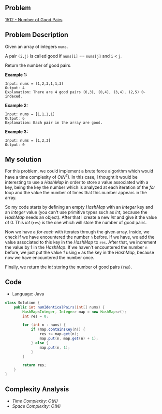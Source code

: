 
## Problem

[1512 - Number of Good Pairs](https://leetcode.com/problems/number-of-good-pairs/)

## Problem Description

Given an array of integers `nums`.

A pair `(i,j)` is called good if `nums[i]` == `nums[j]` and `i` < `j`.

Return the number of good pairs.

__Example 1:__
```
Input: nums = [1,2,3,1,1,3]
Output: 4
Explanation: There are 4 good pairs (0,3), (0,4), (3,4), (2,5) 0-indexed.
```

__Example 2:__
```
Input: nums = [1,1,1,1]
Output: 6
Explanation: Each pair in the array are good.
```

__Example 3:__
```
Input: nums = [1,2,3]
Output: 0
```
## My solution

For this problem, we could implement a brute force algorithm which would have a time complexity of _O(N<sup>2</sup>)_. In this case, I thought it would be interesting to use a _HashMap_ in order to store a value associated with a key, being the key the number which is analyzed at each iteration of the _for_ loop and the value the number of times that this number appears in the array.

So my code starts by defining an empty _HashMap_ with an _Integer_ key and an _Integer_ value (you can't use primitive types such as _int_, because the _HashMap_ needs an object). After that I create a new _int_ and give it the value of 0. This _int_ (`res`) is the one which will store the number of good pairs.

Now we have a _for each_ with iterates through the given array. Inside, we check if we have encountered the number `n` before. If we have, we add the value associated to this key in the _HashMap_ to `res`. After that, we increment the value by 1 in the _HashMap_. If we haven't encountered the number `n` before, we just put the value _1_ using `n` as the key in the _HashMap_, because now we have encountered the number once.

Finally, we return the _int_ storing the number of good pairs (`res`).

## Code

- Language: Java

```java
class Solution {
    public int numIdenticalPairs(int[] nums) {
        HashMap<Integer, Integer> map = new HashMap<>();
        int res = 0;

        for (int n : nums) {
            if (map.containsKey(n)) {
                res += map.get(n);
                map.put(n, map.get(n) + 1);
            } else {
                map.put(n, 1);
            }
        }

        return res;
    }
}
```

## Complexity Analysis

- _Time Complexity: O(N)_
- _Space Complexity: O(N)_
